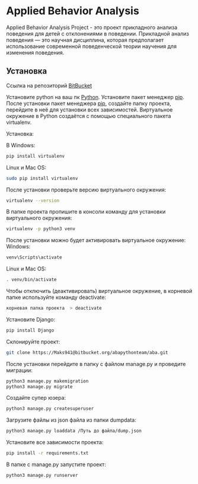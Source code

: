 # Applied Behavior Analysis

Applied Behavior Analysis Project - это проект прикладного анализа поведения для детей с отклонениями в поведении.
Прикладной анализ поведения — это научная дисциплина, которая предполагает использование современной поведенческой теории научения для изменения поведения. 

## Установка

Ссылка на репозиторий [BitBucket](https://bitbucket.org/abapythonteam/aba/src/master/)

Установите python на ваш пк [Python](https://www.python.org/downloads/).
Установите пакет менеджер [pip](https://pip.pypa.io/en/stable/).
После установки пакет менеджера [pip](https://pip.pypa.io/en/stable/), создайте папку проекта, перейдите в неё для установки всех зависимостей.
Виртуальное окружение в Python создаётся с помощью специального пакета virtualenv. 

Установка:

В Windows:

```bash
pip install virtualenv
```

Linux и Mac OS:

```bash
sudo pip install virtualenv
```

После установки проверьте версию виртуального окружения:

```bash
virtualenv --version
```

В папке проекта пропишите в консоли команду для установки виртуального окружения:

```bash
virtualenv -p python3 venv
```

После установки можно будет активировать виртуальное окружение:
Windows:

```bash
venv\Scripts\activate
```

Linux и Mac OS:

```bash
. venv/bin/activate
```

Чтобы отключить (деактивировать) виртуальное окружение, в корневой папке используйте команду deactivate:

```bash
корневая папка проекта  > deactivate
```

Установите Django:

```bash
pip install Django
```
 
Склонируйте проект:

```bash
git clone https://Maks941@bitbucket.org/abapythonteam/aba.git
```

После установки перейдите в папку с файлом manage.py и проведите миграции:
```bash
python3 manage.py makemigration
python3 manage.py migrate
```
Создайте супер юзера:

```bash
python3 manage.py createsuperuser
```

Загрузите файлы из json файла из папки dumpdata:

```bash
python3 manage.py loaddata /Путь до файла/dump.json
```

Установите все зависимости проекта:

```bash
pip install -r requirements.txt
```
В папке с manage.py запустите проект:

```bash
python3 manage.py runserver
```









